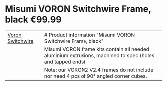
# Misumi VORON Switchwire Frame, black €99.99
| | |
|-----|-----|
| [Voron Switchwire](https://fermio.xyz/media/e0/d5/c4/1632756132/vsw-frame-250.png) | # Product information "Misumi VORON Switchwire Frame, black" |
| | Misumi VORON frame kits contain all needed aluminium extrusions, machined to spec (holes and tapped ends) |
| | Note: our VORON2 V2.4 frames do not include nor need 4 pcs of 90° angled corner cubes. |